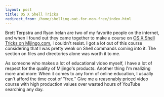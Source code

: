 ```yaml
---
layout: post
title: OS X Shell Tricks
redirect_from: /home/shelling-out-for-non-free/index.html
---
```

<p>Brett Terpstra and Ryan Irelan are two of my favorite people on the internet, and when I found out they came together to make a course on <a href="https://mijingo.com/products/screencasts/os-x-shell-tricks/">OS X Shell Tricks on Mijingo.com</a>, I couldn't resist. I got a lot out of this course considering that I was pretty weak on Shell commands coming into it. The section on files and directories alone was worth it to me. </p>

<p>As someone who makes a lot of educational video myself, I have a lot of respect for the quality of Mijingo's products. Another thing I'm realizing more and more: When it comes to any form of online education, I usually can't afford the time cost of "free." Give me a reasonably priced video course with high production values over wasted hours of YouTube searching any day. </p>
